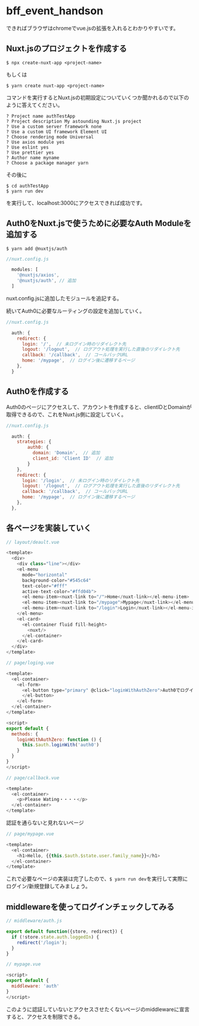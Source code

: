 # bff_event_handson

できればブラウザはchromeでvue.jsの拡張を入れるとわかりやすいです。

## Nuxt.jsのプロジェクトを作成する

```
$ npx create-nuxt-app <project-name>
```

もしくは
```
$ yarn create nuxt-app <project-name>
```

コマンドを実行するとNuxt.jsの初期設定についていくつか聞かれるので以下のように答えてください。
```
? Project name authTestApp
? Project description My astounding Nuxt.js project
? Use a custom server framework none
? Use a custom UI framework Element UI
? Choose rendering mode Universal
? Use axios module yes
? Use eslint yes
? Use prettier yes
? Author name myname
? Choose a package manager yarn
```

その後に
```
$ cd authTestApp
$ yarn run dev
```
を実行して、localhost:3000にアクセスできれば成功です。

## Auth0をNuxt.jsで使うために必要なAuth Moduleを追加する
```
$ yarn add @nuxtjs/auth
```

```js
//nuxt.config.js

  modules: [
    '@nuxtjs/axios',
    '@nuxtjs/auth', // 追加
  ]
```

nuxt.config.jsに追加したモジュールを追記する。

続いてAuth0に必要なルーティングの設定を追加していく。
```js
//nuxt.config.js

  auth: {
    redirect: {
      login: '/',  // 未ログイン時のリダイレクト先
      logout: '/logout',  // ログアウト処理を実行した直後のリダイレクト先
      callback: '/callback',  // コールバックURL
      home: '/mypage',  // ログイン後に遷移するページ
    },
  }
```


## Auth0を作成する
Auth0のページにアクセスして、アカウントを作成すると、clientIDとDomainが取得できるので、これをNuxt.js側に設定していく。

```js
//nuxt.config.js

  auth: {
    strategies: {
        auth0: {
          domain: 'Domain',  // 追加
          client_id: 'Client ID'  // 追加
        }
    },
    redirect: {
      login: '/login',  // 未ログイン時のリダイレクト先
      logout: '/logout',  // ログアウト処理を実行した直後のリダイレクト先
      callback: '/callback',  // コールバックURL
      home: '/mypage',  // ログイン後に遷移するページ
    },
  },
```


## 各ページを実装していく
```js
// layout/deault.vue

<template>
  <div>
    <div class="line"></div>
    <el-menu
      mode="horizontal"
      background-color="#545c64"
      text-color="#fff"
      active-text-color="#ffd04b">
      <el-menu-item><nuxt-link to="/">Home</nuxt-link></el-menu-item>
      <el-menu-item><nuxt-link to="/mypage">Mypage</nuxt-link></el-menu-item>
      <el-menu-item><nuxt-link to="/login">Login</nuxt-link></el-menu-item>
    </el-menu>
    <el-card>
      <el-container fluid fill-height>
        <nuxt/>
      </el-container>
    </el-card>
  </div>
</template>
```

```js
// page/loging.vue

<template>
  <el-container>
    <el-form>
      <el-button type="primary" @click="loginWithAuthZero">Auth0でログイン 
      </el-button>
    </el-form>
  </el-container>
</template>

<script>
export default {
  methods: {
    loginWithAuthZero: function () {
      this.$auth.loginWith('auth0')
    }
  }
}
</script>
```

```js
// page/callback.vue

<template>
  <el-container>
    <p>Please Wating・・・・</p>
  </el-container>
</template>
```

認証を通らないと見れないページ
```js
// page/mypage.vue

<template>
  <el-container>
    <h1>Hello, {{this.$auth.$state.user.family_name}}</h1>
  </el-container>
</template>
```

これで必要なページの実装は完了したので、`$ yarn run dev`を実行して実際にログイン/新規登録してみましょう。


## middlewareを使ってログインチェックしてみる
```js
// middleware/auth.js

export default function({store, redirect}) {
  if (!store.state.auth.loggedIn) {
    redirect('/login');
  }
}
```


```js
// mypage.vue

<script>
export default {
  middleware: 'auth'
}
</script>
```

このように認証していないとアクセスさせたくないページのmiddlewareに宣言すると、アクセスを制限できる。
